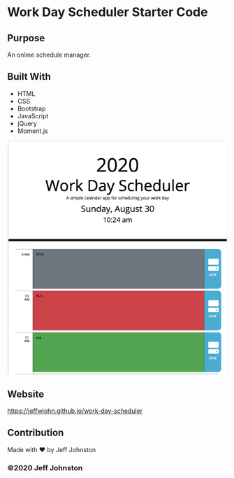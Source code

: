 # Work Day Scheduler Starter Code

## Purpose
An online schedule manager. 

## Built With
* HTML
* CSS
* Bootstrap
* JavaScript
* jQuery
* Moment.js

![Screenshot](assets/images/screenshot.png)

## Website
 https://jeffwjohn.github.io/work-day-scheduler

## Contribution
Made with ❤️ by Jeff Johnston

### ©️2020 Jeff Johnston
